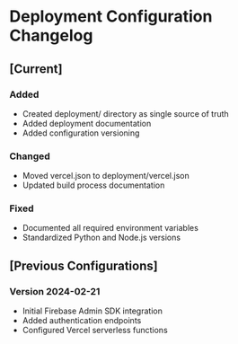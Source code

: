 # Deployment Configuration Changelog

## [Current]

### Added
- Created deployment/ directory as single source of truth
- Added deployment documentation
- Added configuration versioning

### Changed
- Moved vercel.json to deployment/vercel.json
- Updated build process documentation

### Fixed
- Documented all required environment variables
- Standardized Python and Node.js versions

## [Previous Configurations]

### Version 2024-02-21
- Initial Firebase Admin SDK integration
- Added authentication endpoints
- Configured Vercel serverless functions
